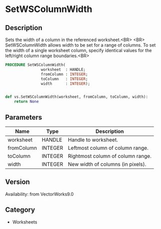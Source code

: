 # SetWSColumnWidth

## Description
Sets the width of a column in the referenced worksheet.&lt;BR&gt;
&lt;BR&gt;
SetWSColumnWidth allows width to be set for a range of columns. To set the width of a single worksheet column, specify identical values for the left/right column range boundaries.&lt;BR&gt;


```pascal
PROCEDURE SetWSColumnWidth(
				worksheet  : HANDLE;
				fromColumn : INTEGER;
				toColumn   : INTEGER;
				width      : INTEGER);
```

```python

def vs.SetWSColumnWidth(worksheet, fromColumn, toColumn, width):
    return None
```

## Parameters
|Name|Type|Description|
|---|---|---|
|worksheet|HANDLE|Handle to worksheet.|
|fromColumn|INTEGER|Leftmost column of column range.|
|toColumn|INTEGER|Rightmost column of column range.|
|width|INTEGER|New width of columns (in pixels).|

## Version
Availability: from VectorWorks9.0
## Category
* Worksheets

